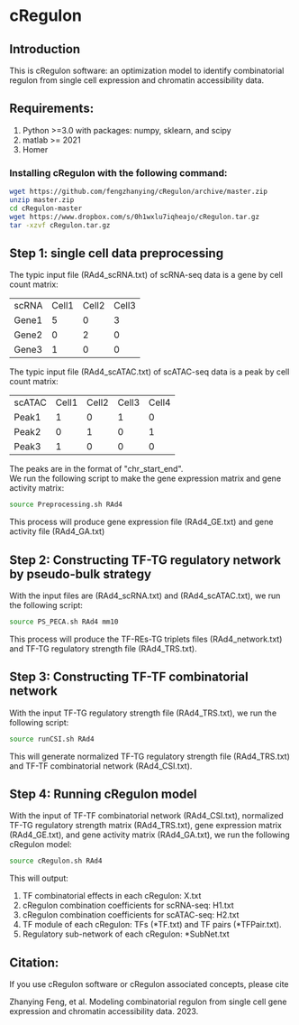# cRegulon

## Introduction
This is cRegulon software: an optimization model to identify combinatorial regulon from single cell expression and chromatin accessibility data.
## Requirements:
1. Python >=3.0 with packages: numpy, sklearn, and scipy <br>
2. matlab >= 2021
3. Homer

### Installing cRegulon with the following command:
```bash
wget https://github.com/fengzhanying/cRegulon/archive/master.zip
unzip master.zip
cd cRegulon-master
wget https://www.dropbox.com/s/0h1wxlu7iqheajo/cRegulon.tar.gz
tar -xzvf cRegulon.tar.gz
```
## Step 1: single cell data preprocessing
The typic input file (RAd4_scRNA.txt) of scRNA-seq data is a gene by cell count matrix: <br>
<table>
  <tr>
    <td>scRNA</td>
    <td>Cell1</td>
    <td>Cell2</td>
    <td>Cell3</td>
  </tr>
  <tr>
    <td>Gene1</td>
    <td>5</td>
    <td>0</td>
    <td>3</td>
  </tr>
  <tr>
    <td>Gene2</td>
    <td>0</td>
    <td>2</td>
    <td>0</td>
  </tr>
  <tr>
    <td>Gene3</td>
    <td>1</td>
    <td>0</td>
    <td>0</td>
  </tr>
</table>
The typic input file (RAd4_scATAC.txt) of scATAC-seq data is a peak by cell count matrix:
<table>
  <tr>
    <td>scATAC</td>
    <td>Cell1</td>
    <td>Cell2</td>
    <td>Cell3</td>
    <td>Cell4</td>
  </tr>
  <tr>
    <td>Peak1</td>
    <td>1</td>
    <td>0</td>
    <td>1</td>
    <td>0</td>
  </tr>
  <tr>
    <td>Peak2</td>
    <td>0</td>
    <td>1</td>
    <td>0</td>
    <td>1</td>
  </tr>
  <tr>
    <td>Peak3</td>
    <td>1</td>
    <td>0</td>
    <td>0</td>
    <td>0</td>
  </tr>
</table>
The peaks are in the format of "chr_start_end". <br>
We run the following script to make the gene expression matrix and gene activity matrix:

```bash
source Preprocessing.sh RAd4
```
This process will produce gene expression file (RAd4_GE.txt) and gene activity file (RAd4_GA.txt)

## Step 2: Constructing TF-TG regulatory network by pseudo-bulk strategy
With the input files are (RAd4_scRNA.txt) and (RAd4_scATAC.txt), we run the following script:
```bash
source PS_PECA.sh RAd4 mm10
```
This process will produce the TF-REs-TG triplets files (RAd4_network.txt) and TF-TG regulatory strength file (RAd4_TRS.txt).
## Step 3: Constructing TF-TF combinatorial network
With the input TF-TG regulatory strength file (RAd4_TRS.txt), we run the following script:
```bash
source runCSI.sh RAd4
```
This will generate normalized TF-TG regulatory strength file (RAd4_TRS.txt) and TF-TF combinatorial network (RAd4_CSI.txt).
## Step 4: Running cRegulon model
With the input of TF-TF combinatorial network (RAd4_CSI.txt), normalized TF-TG regulatory strength matrix (RAd4_TRS.txt), gene expression matrix (RAd4_GE.txt), and gene activity matrix (RAd4_GA.txt), we run the following cRegulon model:
```bash
source cRegulon.sh RAd4
```
This will output: <br>
1. TF combinatorial effects in each cRegulon: X.txt <br>
2. cRegulon combination coefficients for scRNA-seq: H1.txt <br>
3. cRegulon combination coefficients for scATAC-seq: H2.txt <br>
4. TF module of each cRegulon: TFs (*TF.txt) and TF pairs (*TFPair.txt).
5. Regulatory sub-network of each cRegulon: *SubNet.txt


## Citation:
If you use cRegulon software or cRegulon associated concepts, please cite

Zhanying Feng, et al. Modeling combinatorial regulon from single cell gene expression and chromatin accessibility data. 2023.
